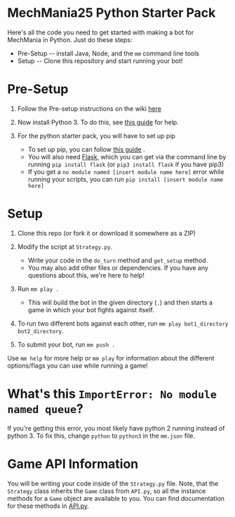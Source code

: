 # MechMania25 Python Starter Pack

Here's all the code you need to get started with making a bot for MechMania in Python. Just do these steps:

* Pre-Setup -- install Java, Node, and the `mm` command line tools
* Setup -- Clone this repository and start running your bot!

# Pre-Setup
1. Follow the Pre-setup instructions on the wiki [here](https://github.com/HoelzelJon/MechMania-25-Wiki/wiki#pre-setup)

2. Now install Python 3. To do this, see [this guide](https://realpython.com/installing-python/) for help.

3. For the python starter pack, you will have to set up pip
    * To set up pip, you can follow [this guide](https://www.makeuseof.com/tag/install-pip-for-python/) .
    * You will also need [Flask](https://pypi.org/project/Flask/), which you can get via the command line by running `pip install flask` (or `pip3 install flask` if you have pip3)
    * If you get a `no module named [insert module name here]` error while running your scripts, you can run `pip install [insert module name here]`

# Setup

1. Clone this repo (or fork it or download it somewhere as a ZIP)
2. Modify the script at `Strategy.py`.
    * Write your code in the `do_turn` method and `get_setup` method.
    * You may also add other files or dependencies. If you have any questions about this, we're here to help!

4. Run `mm play .`
    * This will build the bot in the given directory (`.`) and then starts a game in which your bot fights against itself.
5. To run two different bots against each other, run `mm play bot1_directory bot2_directory`.
6. To submit your bot, run `mm push .`

Use `mm help` for more help or `mm play` for information about the different options/flags you can use while running a game!

# What's this `ImportError: No module named queue`?

If you're getting this error, you most likely have python 2 running instead of python 3. To fix this, change `python` to `python3` in the `mm.json` file.

# Game API Information
You will be writing your code inside of the `Strategy.py` file. Note, that the `Strategy` class inherits the `Game` class from `API.py`, so all the instance methods for a `Game` object are available to you. You can find documentation for these methods in [API.py](https://github.com/HoelzelJon/MM25-Python-Starter-Pack/blob/master/API.py).
